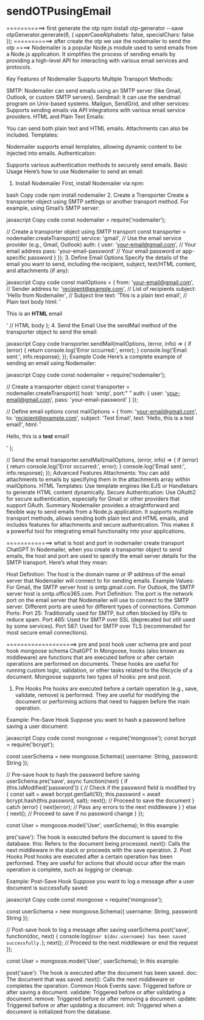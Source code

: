 # sendOTPusingEmail
===========> first generate the otp
npm install otp-generator --save
otpGenerator.generate(6, { upperCaseAlphabets: false, specialChars: false });
===========>
after create the otp we use the nodemailer to send the otp
====>
Nodemailer is a popular Node.js module used to send emails from a Node.js application. It simplifies the process of sending emails by providing a high-level API for interacting with various email services and protocols.

Key Features of Nodemailer
Supports Multiple Transport Methods:

SMTP: Nodemailer can send emails using an SMTP server (like Gmail, Outlook, or custom SMTP servers).
Sendmail: It can use the sendmail program on Unix-based systems.
Mailgun, SendGrid, and other services: Supports sending emails via API integrations with various email service providers.
HTML and Plain Text Emails:

You can send both plain text and HTML emails.
Attachments can also be included.
Templates:

Nodemailer supports email templates, allowing dynamic content to be injected into emails.
Authentication:

Supports various authentication methods to securely send emails.
Basic Usage
Here’s how to use Nodemailer to send an email:

1. Install Nodemailer
First, install Nodemailer via npm:

bash
Copy code
npm install nodemailer
2. Create a Transporter
Create a transporter object using SMTP settings or another transport method. For example, using Gmail’s SMTP server:

javascript
Copy code
const nodemailer = require('nodemailer');

// Create a transporter object using SMTP transport
const transporter = nodemailer.createTransport({
    service: 'gmail', // Use the email service provider (e.g., Gmail, Outlook)
    auth: {
        user: 'your-email@gmail.com', // Your email address
        pass: 'your-email-password'    // Your email password or app-specific password
    }
});
3. Define Email Options
Specify the details of the email you want to send, including the recipient, subject, text/HTML content, and attachments (if any):

javascript
Copy code
const mailOptions = {
    from: 'your-email@gmail.com', // Sender address
    to: 'recipient@example.com',  // List of recipients
    subject: 'Hello from Nodemailer', // Subject line
    text: 'This is a plain text email', // Plain text body
    html: '<p>This is an <b>HTML</b> email</p>' // HTML body
};
4. Send the Email
Use the sendMail method of the transporter object to send the email:

javascript
Copy code
transporter.sendMail(mailOptions, (error, info) => {
    if (error) {
        return console.log('Error occurred:', error);
    }
    console.log('Email sent:', info.response);
});
Example Code
Here’s a complete example of sending an email using Nodemailer:

javascript
Copy code
const nodemailer = require('nodemailer');

// Create a transporter object
const transporter = nodemailer.createTransport({
    host: 'smtp',
    port:" "
    auth: {
        user: 'your-email@gmail.com',
        pass: 'your-email-password'
    }
});

// Define email options
const mailOptions = {
    from: 'your-email@gmail.com',
    to: 'recipient@example.com',
    subject: 'Test Email',
    text: 'Hello, this is a test email!',
    html: '<p>Hello, this is a <b>test</b> email!</p>'
};

// Send the email
transporter.sendMail(mailOptions, (error, info) => {
    if (error) {
        return console.log('Error occurred:', error);
    }
    console.log('Email sent:', info.response);
});
Advanced Features
Attachments: You can add attachments to emails by specifying them in the attachments array within mailOptions.
HTML Templates: Use template engines like EJS or Handlebars to generate HTML content dynamically.
Secure Authentication: Use OAuth2 for secure authentication, especially for Gmail or other providers that support OAuth.
Summary
Nodemailer provides a straightforward and flexible way to send emails from a Node.js application. It supports multiple transport methods, allows sending both plain text and HTML emails, and includes features for attachments and secure authentication. This makes it a powerful tool for integrating email functionality into your applications.

=============>
what is host and port in nodemailer create transport
ChatGPT
In Nodemailer, when you create a transporter object to send emails, the host and port are used to specify the email server details for the SMTP transport. Here’s what they mean:

Host
Definition: The host is the domain name or IP address of the email server that Nodemailer will connect to for sending emails.
Example Values:
For Gmail, the SMTP server host is smtp.gmail.com.
For Outlook, the SMTP server host is smtp.office365.com.
Port
Definition: The port is the network port on the email server that Nodemailer will use to connect to the SMTP server. Different ports are used for different types of connections.
Common Ports:
Port 25: Traditionally used for SMTP, but often blocked by ISPs to reduce spam.
Port 465: Used for SMTP over SSL (deprecated but still used by some services).
Port 587: Used for SMTP over TLS (recommended for most secure email connections).

====================>
pre and post hook user schema
pre and post hook mongoose schema
ChatGPT
In Mongoose, hooks (also known as middleware) are functions that are executed before or after certain operations are performed on documents. These hooks are useful for running custom logic, validation, or other tasks related to the lifecycle of a document. Mongoose supports two types of hooks: pre and post.

1. Pre Hooks
Pre hooks are executed before a certain operation (e.g., save, validate, remove) is performed. They are useful for modifying the document or performing actions that need to happen before the main operation.

Example: Pre-Save Hook
Suppose you want to hash a password before saving a user document:

javascript
Copy code
const mongoose = require('mongoose');
const bcrypt = require('bcrypt');

const userSchema = new mongoose.Schema({
    username: String,
    password: String
});

// Pre-save hook to hash the password before saving
userSchema.pre('save', async function(next) {
    if (this.isModified('password')) { // Check if the password field is modified
        try {
            const salt = await bcrypt.genSalt(10);
            this.password = await bcrypt.hash(this.password, salt);
            next(); // Proceed to save the document
        } catch (error) {
            next(error); // Pass any errors to the next middleware
        }
    } else {
        next(); // Proceed to save if no password change
    }
});

const User = mongoose.model('User', userSchema);
In this example:

pre('save'): The hook is executed before the document is saved to the database.
this: Refers to the document being processed.
next(): Calls the next middleware in the stack or proceeds with the save operation.
2. Post Hooks
Post hooks are executed after a certain operation has been performed. They are useful for actions that should occur after the main operation is complete, such as logging or cleanup.

Example: Post-Save Hook
Suppose you want to log a message after a user document is successfully saved:

javascript
Copy code
const mongoose = require('mongoose');

const userSchema = new mongoose.Schema({
    username: String,
    password: String
});

// Post-save hook to log a message after saving
userSchema.post('save', function(doc, next) {
    console.log(`User ${doc.username} has been saved successfully.`);
    next(); // Proceed to the next middleware or end the request
});

const User = mongoose.model('User', userSchema);
In this example:

post('save'): The hook is executed after the document has been saved.
doc: The document that was saved.
next(): Calls the next middleware or completes the operation.
Common Hook Events
save: Triggered before or after saving a document.
validate: Triggered before or after validating a document.
remove: Triggered before or after removing a document.
update: Triggered before or after updating a document.
init: Triggered when a document is initialized from the database.
